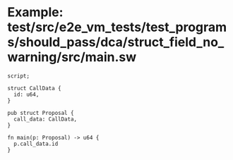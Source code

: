 # Example: test/src/e2e_vm_tests/test_programs/should_pass/dca/struct_field_no_warning/src/main.sw

```sway
script;

struct CallData {
  id: u64,
}

pub struct Proposal {
  call_data: CallData,
}

fn main(p: Proposal) -> u64 {
  p.call_data.id
}

```
